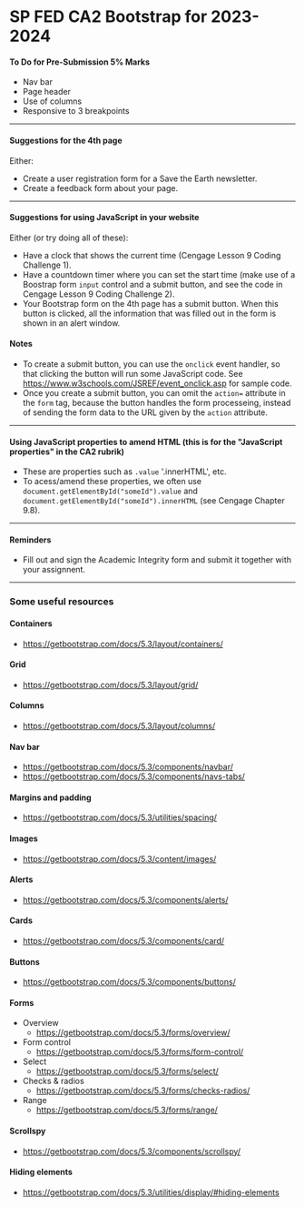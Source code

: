 # SP FED CA2 Bootstrap for 2023-2024

#### To Do for Pre-Submission 5% Marks
- Nav bar
- Page header
- Use of columns
- Responsive to 3 breakpoints
****

#### Suggestions for the 4th page
Either:
- Create a user registration form for a Save the Earth newsletter.
- Create a feedback form about your page.
****

#### Suggestions for using JavaScript in your website
Either (or try doing all of these):
- Have a clock that shows the current time (Cengage Lesson 9 Coding Challenge 1).
- Have a countdown timer where you can set the start time (make use of a Boostrap form `input` control and a submit button, and see the code in Cengage Lesson 9 Coding Challenge 2).
- Your Bootstrap form on the 4th page has a submit button. When this button is clicked, all the information that was filled out in the form is shown in an alert window.

#### Notes
- To create a submit button, you can use the `onclick` event handler, so that clicking the button will run some JavaScript code. See https://www.w3schools.com/JSREF/event_onclick.asp for sample code.
- Once you create a submit button, you can omit the `action=` attribute in the `form` tag, because the button handles the form processeing, instead of sending the form data to the URL given by the `action` attribute.

****

#### Using JavaScript properties to amend HTML (this is for the "JavaScript properties" in the CA2 rubrik)
- These are properties such as `.value` '.innerHTML', etc.
- To acess/amend these properties, we often use `document.getElementById("someId").value` and `document.getElementById("someId").innerHTML` (see Cengage Chapter 9.8).

****

#### Reminders
- Fill out and sign the Academic Integrity form and submit it together with your assignnent.
****

### Some useful resources

#### Containers
- https://getbootstrap.com/docs/5.3/layout/containers/
#### Grid
- https://getbootstrap.com/docs/5.3/layout/grid/
#### Columns
- https://getbootstrap.com/docs/5.3/layout/columns/
#### Nav bar
- https://getbootstrap.com/docs/5.3/components/navbar/
- https://getbootstrap.com/docs/5.3/components/navs-tabs/
#### Margins and padding
- https://getbootstrap.com/docs/5.3/utilities/spacing/
#### Images
- https://getbootstrap.com/docs/5.3/content/images/
#### Alerts
- https://getbootstrap.com/docs/5.3/components/alerts/
#### Cards
- https://getbootstrap.com/docs/5.3/components/card/
#### Buttons
- https://getbootstrap.com/docs/5.3/components/buttons/
#### Forms
- Overview
    - https://getbootstrap.com/docs/5.3/forms/overview/
- Form control
    - https://getbootstrap.com/docs/5.3/forms/form-control/
- Select
    - https://getbootstrap.com/docs/5.3/forms/select/
- Checks & radios
    - https://getbootstrap.com/docs/5.3/forms/checks-radios/
- Range
    - https://getbootstrap.com/docs/5.3/forms/range/
#### Scrollspy
- https://getbootstrap.com/docs/5.3/components/scrollspy/
#### Hiding elements
- https://getbootstrap.com/docs/5.3/utilities/display/#hiding-elements
  

 
